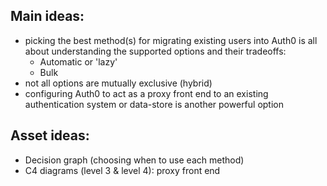 ## Main ideas:
- picking the best method(s) for migrating existing users into Auth0 is all about understanding the supported options and their tradeoffs:
    - Automatic or 'lazy'
    - Bulk
- not all options are mutually exclusive (hybrid)
- configuring Auth0 to act as a proxy front end to an existing authentication system or data-store is another powerful option

## Asset ideas:
- Decision graph (choosing when to use each method)
- C4 diagrams (level 3 & level 4): proxy front end